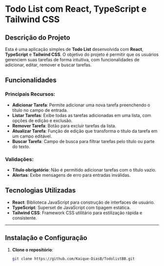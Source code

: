 # Todo List com React, TypeScript e Tailwind CSS

## Descrição do Projeto

Esta é uma aplicação simples de **Todo List** desenvolvida com **React**, **TypeScript** e **Tailwind CSS**. O objetivo do projeto é permitir que os usuários gerenciem suas tarefas de forma intuitiva, com funcionalidades de adicionar, editar, remover e buscar tarefas.



## Funcionalidades

### Principais Recursos:
- **Adicionar Tarefa**: Permite adicionar uma nova tarefa preenchendo o título no campo de entrada.
- **Listar Tarefas**: Exibe todas as tarefas adicionadas em uma lista, com opções de edição e exclusão.
- **Remover Tarefa**: Botão para excluir tarefas da lista.
- **Atualizar Tarefa**: Função de edição que transforma o título da tarefa em um campo editável.
- **Buscar Tarefa**: Campo de busca para filtrar tarefas pelo título ou parte do texto.

### Validações:
- **Título obrigatório**: Não é permitido adicionar tarefas com o título vazio.
- **Alertas**: Exibe mensagens de erro para entradas inválidas.


## Tecnologias Utilizadas

- **React**: Biblioteca JavaScript para construção de interfaces de usuário.
- **TypeScript**: Superset de JavaScript com tipagem estática.
- **Tailwind CSS**: Framework CSS utilitário para estilização rápida e consistente.

---

## Instalação e Configuração

1. **Clone o repositório**:
   ```bash
   git clone https://github.com/Kaique-DiasB/TodolistBB.git
